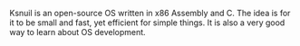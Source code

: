 Ksnuil is an open-source OS written in x86 Assembly and C. The idea is for it to be small and fast, yet efficient for simple things. It is also a very good way to learn about OS development.